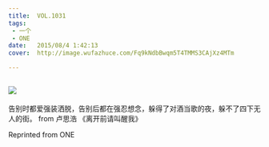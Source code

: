 ```yaml
---
title:	VOL.1031
tags:
 - 一个
 - ONE
date:	2015/08/4 1:42:13
cover:	http://image.wufazhuce.com/Fq9kNdbBwqm5T4TMMS3CAjXz4MTm

---
```

![](http://image.wufazhuce.com/Fq9kNdbBwqm5T4TMMS3CAjXz4MTm)
---

告别时都爱强装洒脱，告别后都在强忍想念，躲得了对酒当歌的夜，躲不了四下无人的街。 from 卢思浩 《离开前请叫醒我》
 
Reprinted from ONE
